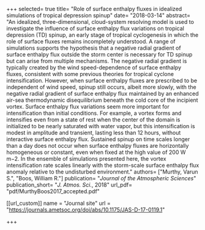 +++
selected= true
title= "Role of surface enthalpy fluxes in idealized simulations of tropical depression spinup"
date= "2018-03-14"
abstract= "An idealized, three-dimensional, cloud-system resolving model is used to investigate the influence of surface enthalpy flux variations on tropical depression (TD) spinup, an early stage of tropical cyclogenesis in which the role of surface fluxes remains incompletely understood. A range of simulations supports the hypothesis that a negative radial gradient of surface enthalpy flux outside the storm center is necessary for TD spinup but can arise from multiple mechanisms. The negative radial gradient is typically created by the wind speed-dependence of surface enthalpy fluxes, consistent with some previous theories for tropical cyclone intensification. However, when surface enthalpy fluxes are prescribed to be independent of wind speed, spinup still occurs, albeit more slowly, with the negative radial gradient of surface enthalpy flux maintained by an enhanced air-sea thermodynamic disequilibrium beneath the cold core of the incipient vortex. Surface enthalpy flux variations seem more important for intensification than initial conditions. For example, a vortex forms and intensifies even from a state of rest when the center of the domain is initialized to be nearly saturated with water vapor, but this intensification is modest in amplitude and transient, lasting less than 12 hours, without interactive surface enthalpy flux. Sustained spinup on time scales longer than a day does not occur when surface enthalpy fluxes are horizontally homogeneous or constant, even when fixed at the high value of 200 W m−2. In the ensemble of simulations presented here, the vortex intensification rate scales linearly with the storm-scale surface enthalpy flux anomaly relative to the undisturbed environment."
authors= ["Murthy, Varun S.", "Boos, William R."]
publication= "*Journal of the Atmospheric Sciences*"
publication_short= "*J. Atmos. Sci.*, 2018"
url_pdf= "pdf/MurthyBoos2017_accepted.pdf"

[[url_custom]]
    name = "Journal site"
    url = "https://journals.ametsoc.org/doi/abs/10.1175/JAS-D-17-0119.1"

+++


